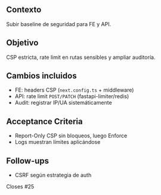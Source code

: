 ## Contexto
Subir baseline de seguridad para FE y API.

## Objetivo
CSP estricta, rate limit en rutas sensibles y ampliar auditoría.

## Cambios incluidos
- FE: headers CSP (`next.config.ts` + middleware)
- API: rate limit `POST/PATCH` (fastapi-limiter/redis)
- Audit: registrar IP/UA sistemáticamente

## Acceptance Criteria
- Report-Only CSP sin bloqueos, luego Enforce
- Logs muestran límites aplicándose

## Follow-ups
- CSRF según estrategia de auth

Closes #25
